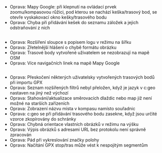 ##
- Oprava: Mapy Google: při klepnutí na ovládací prvek zoomu/kompasovou růžici, pod kterou se nachází keška/trasový bod, se otevře vyskakovací okno kešky/trasového bodu
- Oprava: Chyba při přidávání kešek do seznamu záložek a jejich odstraňování z nich

##
- Oprava: Rozšíření sloupce s popisem logu v režimu na šířku
- Oprava: Zřetelnější hlášení o chybě formátu obrázku
- Oprava: Trasové body vytvořené uživatelem se nezobrazují na mapě OSM
- Oprava: Více navigačních linek na mapě Mapy Google

##
- Oprava: Přeskočení některých uživatelsky vytvořených trasových bodů při importu GPX
- Oprava: Seznam rozšířených filtrů nebyl přeložen, když je jazyk v c:geo nastaven na jiný než výchozí
- Oprava: Stahování/aktualizace směrovacích dlaždic nebo map již není možné na starších zařízeních
- Oprava: Zobrazení názvu místa v kompasu namísto souřadnic
- Oprava: c:geo se při přidávání trasového bodu zasekne, když jsou určité vzorce zkopírovány do schránky
- Oprava: Chybná orientace vlastních obrázků v režimu na výšku
- Oprava: Výpis obrázků s adresami URL bez protokolu není správně zpracován
- Oprava: Pád při vykreslování značky polohy
- Oprava: Načítání GPX stop/tras může vést k nespojitým segmentům
